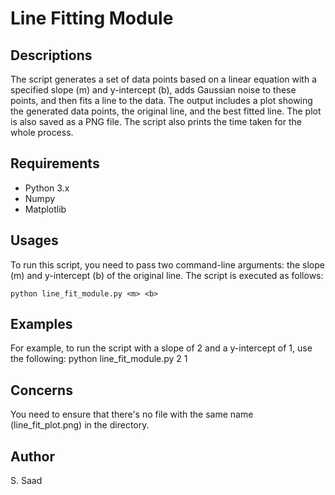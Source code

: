 # Line Fitting Module

## Descriptions
The script generates a set of data points based on a linear equation with a specified slope (m) and y-intercept (b), adds Gaussian noise to these points, and then fits a line to the data. The output includes a plot showing the generated data points, the original line, and the best fitted line. The plot is also saved as a PNG file. The script also prints the time taken for the whole process.

## Requirements
- Python 3.x
- Numpy
- Matplotlib

## Usages
To run this script, you need to pass two command-line arguments: the slope (m) and y-intercept (b) of the original line. The script is executed as follows:

	python line_fit_module.py <m> <b>

## Examples
For example, to run the script with a slope of 2 and a y-intercept of 1, use the following:
	python line_fit_module.py 2 1

## Concerns
You need to ensure that there's no file with the same name (line_fit_plot.png) in the directory.


## Author
S. Saad
